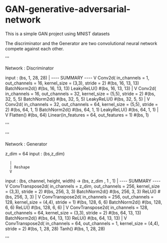 # GAN-generative-adversarial-network

This is a simple GAN project using MNIST datasets

The discriminator and the Generator are two convolutional neural network compete against each other.

'''

Network : Discriminator

input : (bs, 1, 28, 28)
      |                                                                                               ---- SUMMARY ----
      V
Conv2d( in_channels = 1, out_channels = 16, kernel_size = (3,3), stride = 2)                           #(bs, 16, 13, 13)
BatchNorm2d()                                                                                          #(bs, 16, 13, 13)
LeakyReLU()                                                                                            #(bs, 16, 13, 13)
      |
      V
Conv2d( in_channels = 16, out_channels = 32, kernel_size = (5,5), stride = 2)                          #(bs, 32, 5, 5)
BatchNorm2d()                                                                                          #(bs, 32, 5, 5)
LeakyReLU()                                                                                            #(bs, 32, 5, 5)
      |
      V
Conv2d( in_channels = 32, out_channels = 64, kernel_size = (5,5), stride = 2)                          #(bs, 64, 1, 1)
BatchNorm2d()                                                                                          #(bs, 64, 1, 1)
LeakyReLU()                                                                                            #(bs, 64, 1, 1)
      |
      V
Flatten()                                                                                              #(bs, 64)
Linear(in_features = 64, out_features = 1)                                                             #(bs, 1)

'''

'''

Network : Generator

z_dim = 64
input : (bs,z_dim)

      |
      | Reshape
      V

input : (bs, channel, height, width) -> (bs, z_dim , 1 , 1)
      |                                                                                               ---- SUMMARY ----
      V
ConvTranspose2d( in_channels = z_dim, out_channels = 256, kernel_size = (3,3), stride = 2)             #(bs, 256, 3, 3)
BatchNorm2d()                                                                                          #(bs, 256, 3, 3)
ReLU()                                                                                                 #(bs, 256, 3, 3)
      |
      V
ConvTranspose2d( in_channels = 256, out_channels = 128, kernel_size = (4,4), stride = 1)               #(bs, 128, 6, 6)
BatchNorm2d()                                                                                          #(bs, 128, 6, 6)
ReLU()                                                                                                 #(bs, 128, 6, 6)
      |
      V
ConvTranspose2d( in_channels = 128, out_channels = 64, kernel_size = (3,3), stride = 2)                #(bs, 64, 13, 13)
BatchNorm2d()                                                                                          #(bs, 64, 13, 13)
ReLU()                                                                                                 #(bs, 64, 13, 13)
      |
      V
ConvTranspose2d( in_channels = 64, out_channels = 1, kernel_size = (4,4), stride = 2)                  #(bs, 1, 28, 28)
Tanh()                                                                                                 #(bs, 1, 28, 28)

'''
